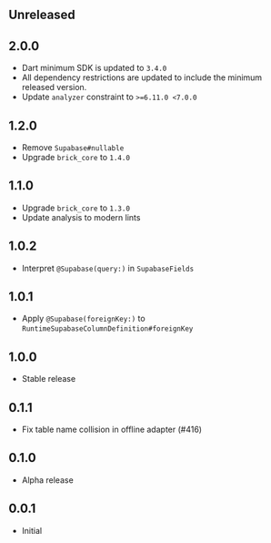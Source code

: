 ## Unreleased

## 2.0.0

- Dart minimum SDK is updated to `3.4.0`
- All dependency restrictions are updated to include the minimum released version.
- Update `analyzer` constraint to `>=6.11.0 <7.0.0`

## 1.2.0

- Remove `Supabase#nullable`
- Upgrade `brick_core` to `1.4.0`

## 1.1.0

- Upgrade `brick_core` to `1.3.0`
- Update analysis to modern lints

## 1.0.2

- Interpret `@Supabase(query:)` in `SupabaseFields`

## 1.0.1

- Apply `@Supabase(foreignKey:)` to `RuntimeSupabaseColumnDefinition#foreignKey`

## 1.0.0

- Stable release

## 0.1.1

- Fix table name collision in offline adapter (#416)

## 0.1.0

- Alpha release

## 0.0.1

- Initial
